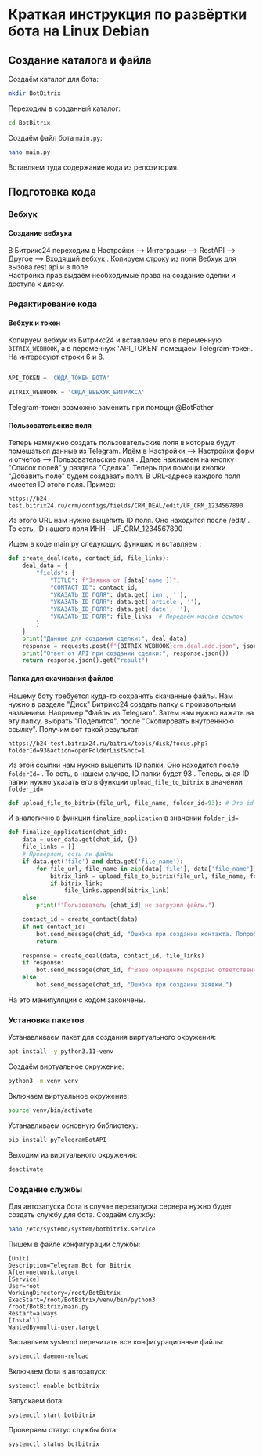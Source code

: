 # Краткая инструкция по развёртки бота на Linux Debian

## Создание каталога и файла
Создаём каталог для бота:
```sh
mkdir BotBitrix
```
Переходим в созданный каталог:
```sh
cd BotBitrix
```
Создаём файл бота `main.py`:
```sh
nano main.py
```
Вставляем туда содержание кода из репозитория.

## Подготовка кода
### Вебхук
#### Создание вебхука
В Битрикс24 переходим в Настройки --> Интеграции --> RestAPI --> Другое --> Входящий вебхук .
Копируем строку из поля Вебхук для вызова rest api и в поле\
Настройка прав выдаём необходимые права на создание сделки и доступа к диску.

### Редактирование кода
#### Вебхук и токен
Копируем вебхук из Битрикс24 и вставляем его в переменную `BITRIX_WEBHOOK`, а в переменнуж 'API_TOKEN` помещаем Telegram-токен.
На интересуют строки 6 и 8.
```python

API_TOKEN = 'СЮДА_ТОКЕН_БОТА'

BITRIX_WEBHOOK = 'СЮДА_ВЕБХУК_БИТРИКСА'
```
Telegram-токен возможно заменить при помощи @BotFather
#### Пользовательские поля
Теперь намнужно создать пользовательские поля в которые будут помещаться данные из Telegram.
Идём в Настройки --> Настройки форм и отчетов --> Пользовательские поля . Далее нажимаем на кнопку "Список полей" у раздела "Сделка".
Теперь при помощи кнопки "Добавить поле" будем создавать поля. 
В URL-адресе каждого поля имеется ID этого поля.
Пример:
```http
https://b24-
test.bitrix24.ru/crm/configs/fields/CRM_DEAL/edit/UF_CRM_1234567890
```
Из этого URL нам нужно выцепить ID поля. Оно находится после
/edit/ . То есть, ID нашего поля ИНН - UF_CRM_1234567890

Ищем в коде main.py следующую функцию и вставляем :
```python
def create_deal(data, contact_id, file_links):
    deal_data = {
        "fields": {
            "TITLE": f"Заявка от {data['name']}",
            "CONTACT_ID": contact_id,
            "УКАЗАТЬ_ID_ПОЛЯ": data.get('inn', ''),
            "УКАЗАТЬ_ID_ПОЛЯ": data.get('article', ''),
            "УКАЗАТЬ_ID_ПОЛЯ": data.get('date', ''),
            "УКАЗАТЬ_ID_ПОЛЯ": file_links  # Передаём массив ссылок
        }
    }
    print("Данные для создания сделки:", deal_data)
    response = requests.post(f"{BITRIX_WEBHOOK}crm.deal.add.json", json=deal_data)
    print("Ответ от API при создании сделки:", response.json())
    return response.json().get("result")
```
#### Папка для скачивания файлов
Нашему боту требуется куда-то сохранять скачанные файлы.
Нам нужно в разделе "Диск" Битрикс24 создать папку с произвольным названием. Например "Файлы из Telegram".
Затем нам нужно нажать на эту папку, выбрать "Поделится", после "Скопировать внутреннюю ссылку". Получим вот такой результат:
```http
https://b24-test.bitrix24.ru/bitrix/tools/disk/focus.php?
folderId=93&action=openFolderList&ncc=1
```
Из этой ссылки нам нужно выцепить ID папки. Оно находится после `folderId=` . То есть, в нашем случае, ID папки будет 93 .
Теперь, зная ID папки нужно указать его в функции `upload_file_to_bitrix` в значении `folder_id=`
```python
def upload_file_to_bitrix(file_url, file_name, folder_id=93): # Это id папки на Битрикс24
```
И аналогично в функции `finalize_application` в значении `folder_id=`
```python
def finalize_application(chat_id):
    data = user_data.get(chat_id, {})
    file_links = []
    # Проверяем, есть ли файлы
    if data.get('file') and data.get('file_name'):
        for file_url, file_name in zip(data['file'], data['file_name']):
            bitrix_link = upload_file_to_bitrix(file_url, file_name, folder_id=93) # Указываем то же id папки Битрикс24 что было ранее
            if bitrix_link:
                file_links.append(bitrix_link)
    else:
        print(f"Пользователь {chat_id} не загрузил файлы.")

    contact_id = create_contact(data)
    if not contact_id:
        bot.send_message(chat_id, "Ошибка при создании контакта. Попробуйте позже.")
        return

    response = create_deal(data, contact_id, file_links)
    if response:
        bot.send_message(chat_id, f"Ваше обращение передано ответственному юристу. Скоро мы с вами свяжемся.")
    else:
        bot.send_message(chat_id, "Ошибка при создании заявки.")
```
На это манипуляции с кодом закончены.
### Установка пакетов
Устанавливаем пакет для создания виртуального окружения:
```sh
apt install -y python3.11-venv
```
Создаём виртуальное окружение:
```sh
python3 -m venv venv
```
Включаем виртуальное окружение:
```sh
source venv/bin/activate
```
Устанавливаем основную библиотеку:
```sh
pip install pyTelegramBotAPI
```
Выходим из виртуального окружения:
```sh
deactivate
```

### Создание службы
Для автозапуска бота в случае перезапуска сервера нужно будет создать
службу для бота.
Создаём службу:
```sh
nano /etc/systemd/system/botbitrix.service
```
Пишем в файле конфигурации службы:
```
[Unit]
Description=Telegram Bot for Bitrix
After=network.target
[Service]
User=root
WorkingDirectory=/root/BotBitrix
ExecStart=/root/BotBitrix/venv/bin/python3
/root/BotBitrix/main.py
Restart=always
[Install]
WantedBy=multi-user.target
```
Заставляем systemd перечитать все конфигурационные файлы:
```sh
systemctl daemon-reload
```
Включаем бота в автозапуск:
```sh
systemctl enable botbitrix
```
Запускаем бота:
```sh
systemctl start botbitrix
```
Проверяем статус службы бота:
```sh
systemctl status botbitrix
```
